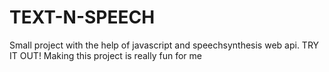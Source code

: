 # TEXT-N-SPEECH
Small project with the help of javascript and speechsynthesis web api.
TRY IT OUT!
Making this project is really fun for me
